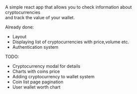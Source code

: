 A simple react app that allows you to check information about cryptocurrencies  
and track the value of your wallet.

Already done:

- Layout
- Displaying list of cryptocurrencies with price,volume etc.
- Authentication system

TODO:

- Cryptocurrency modal for details
- Charts with coins price
- Adding cryptocurrency to wallet system
- Coin list page pagination
- User wallet worth chart

